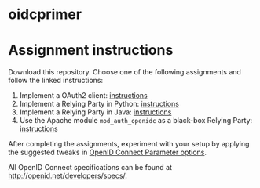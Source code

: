 # oidcprimer

# Assignment instructions
Download this repository.
Choose one of the following assignments and follow the linked instructions:

1. Implement a OAuth2 client: [instructions](oauth2-client/README.md)
1. Implement a Relying Party in Python: [instructions](oidc-python-rp/README.md)
1. Implement a Relying Party in Java: [instructions](oidc-java-rp/README.md)
1. Use the Apache module ``mod_auth_openidc`` as a black-box Relying Party: [instructions](apache_skeleton/README.md)
 
After completing the assignments, experiment with your setup by applying the
suggested tweaks in [OpenID Connect Parameter options](parameter_exercises.md). 

All OpenID Connect specifications can be found at http://openid.net/developers/specs/.
